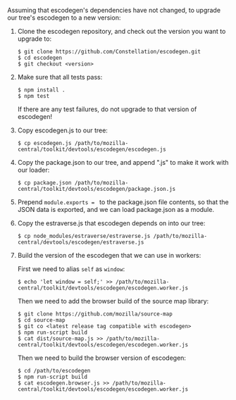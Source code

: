 Assuming that escodegen's dependencies have not changed, to upgrade our tree's
escodegen to a new version:

1. Clone the escodegen repository, and check out the version you want to upgrade
to:

       $ git clone https://github.com/Constellation/escodegen.git
       $ cd escodegen
       $ git checkout <version>

2. Make sure that all tests pass:

       $ npm install .
       $ npm test

   If there are any test failures, do not upgrade to that version of escodegen!

3. Copy escodegen.js to our tree:

       $ cp escodegen.js /path/to/mozilla-central/toolkit/devtools/escodegen/escodegen.js

4. Copy the package.json to our tree, and append ".js" to make it work with our
loader:

       $ cp package.json /path/to/mozilla-central/toolkit/devtools/escodegen/package.json.js

5. Prepend `module.exports = ` to the package.json file contents, so that the
JSON data is exported, and we can load package.json as a module.

6. Copy the estraverse.js that escodegen depends on into our tree:

       $ cp node_modules/estraverse/estraverse.js /path/to/mozilla-central/devtools/escodegen/estraverse.js

7. Build the version of the escodegen that we can use in workers:

   First we need to alias `self` as `window`:

       $ echo 'let window = self;' >> /path/to/mozilla-central/toolkit/devtools/escodegen/escodegen.worker.js

   Then we need to add the browser build of the source map library:

       $ git clone https://github.com/mozilla/source-map
       $ cd source-map
       $ git co <latest release tag compatible with escodegen>
       $ npm run-script build
       $ cat dist/source-map.js >> /path/to/mozilla-central/toolkit/devtools/escodegen/escodegen.worker.js

   Then we need to build the browser version of escodegen:

       $ cd /path/to/escodegen
       $ npm run-script build
       $ cat escodegen.browser.js >> /path/to/mozilla-central/toolkit/devtools/escodegen/escodegen.worker.js
